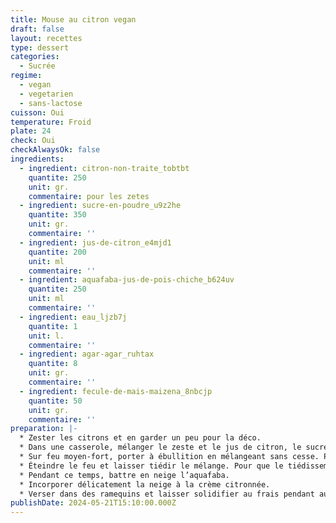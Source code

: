 ```yaml
---
title: Mouse au citron vegan
draft: false
layout: recettes
type: dessert
categories:
  - Sucrée
regime:
  - vegan
  - vegetarien
  - sans-lactose
cuisson: Oui
temperature: Froid
plate: 24
check: Oui
checkAlwaysOk: false
ingredients:
  - ingredient: citron-non-traite_tobtbt
    quantite: 250
    unit: gr.
    commentaire: pour les zetes
  - ingredient: sucre-en-poudre_u9z2he
    quantite: 350
    unit: gr.
    commentaire: ''
  - ingredient: jus-de-citron_e4mjd1
    quantite: 200
    unit: ml
    commentaire: ''
  - ingredient: aquafaba-jus-de-pois-chiche_b624uv
    quantite: 250
    unit: ml
    commentaire: ''
  - ingredient: eau_ljzb7j
    quantite: 1
    unit: l.
    commentaire: ''
  - ingredient: agar-agar_ruhtax
    quantite: 8
    unit: gr.
    commentaire: ''
  - ingredient: fecule-de-mais-maizena_8nbcjp
    quantite: 50
    unit: gr.
    commentaire: ''
preparation: |-
  * Zester les citrons et en garder un peu pour la déco.
  * Dans une casserole, mélanger le zeste et le jus de citron, le sucre, la fécule et l’agar-agar puis ajouter l’huile, l'eau. Il ne doit pas y avoir de grumeaux. Si besoin, utiliser un fouet pour bien mélanger.
  * Sur feu moyen-fort, porter à ébullition en mélangeant sans cesse. Poursuivre la cuisson pendant environ 1 minute après épaississement du mélange, en continuant de mélanger vigoureusement.
  * Éteindre le feu et laisser tiédir le mélange. Pour que le tiédissement soit plus rapide, poser la casserole hors de la plaque, laisser la casserole découverte et remuer vigoureusement son contenu à plusieurs reprises.
  * Pendant ce temps, battre en neige l’aquafaba.
  * Incorporer délicatement la neige à la crème citronnée.
  * Verser dans des ramequins et laisser solidifier au frais pendant au moins 2h, ou pendant tout la nuit.
publishDate: 2024-05-21T15:10:00.000Z
---
```

